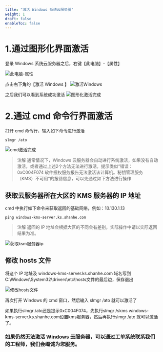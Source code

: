 ```yaml
---
title: "激活 Windows 系统云服务器"
weight: 1
draft: false
enableToc: false
---
```




# 1.通过图形化界面激活

登录 Windows 系统云服务器之后，右键【此电脑】-【属性】

![此电脑-属性](/compute/vm/_images/activation_of_winOS_1.png)

点击右下角的【激活 Windows 】
![激活Windows](/compute/vm/_images/activation_of_winOS_2.png)

之后我们可以看到系统成功激活
![图形化激活完成](/compute/vm/_images/activation_of_winOS_3.png)

# 2.通过 cmd 命令行界面激活

打开 cmd 命令行，输入如下命令进行激活
```
slmgr /ato
```
![cmd激活完成](/compute/vm/_images/activation_of_winOS_4.png)

>注解
>通常情况下，Windows 云服务器会自动进行系统激活，如果没有自动激活，或者通过上述2个方法无法进行激活，提示类似“错误：0xC004F074 软件授权服务报告无法激活该计算机。秘钥管理服务（KMS）不可用”的报错信息，可以先通过如下方法进行操作

## 获取云服务器所在大区的 KMS 服务器的 IP 地址

cmd 中执行如下命令来获取返回的基础网络，例如：10.130.1.13
```
ping windows-kms-server.ks.shanhe.com
```

>注解
>返回的 IP 地址会根据大区的不同会有差别，实际操作中请以实际返回结果为准。

![获取ksm服务器ip](/compute/vm/_images/activation_of_winOS_5.png)

## 修改 hosts 文件

将这个 IP 地址及 windows-kms-server.ks.shanhe.com 域名写到C:\Windows\System32\drivers\etc\hosts文件的最后边，保存退出

![修改hosts文件](/compute/vm/_images/activation_of_winOS_6.png)

再次打开 Windows 的 cmd 窗口，然后输入 slmgr /ato 就可以激活了

如果执行slmgr /ato还是提示0xC004F074，先执行slmgr /skms windows-kms-server.ks.shanhe.com设置kms服务器，然后再执行slmgr /ato 就可以激活了。

### 如果仍然无法激活 Windows 云服务器，可以通过工单系统联系我们的工程师，我们会竭诚为您服务。